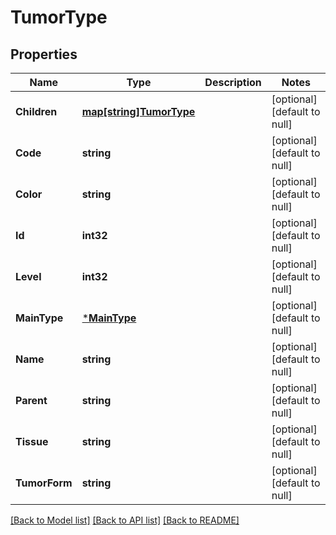# TumorType

## Properties
Name | Type | Description | Notes
------------ | ------------- | ------------- | -------------
**Children** | [**map[string]TumorType**](TumorType.md) |  | [optional] [default to null]
**Code** | **string** |  | [optional] [default to null]
**Color** | **string** |  | [optional] [default to null]
**Id** | **int32** |  | [optional] [default to null]
**Level** | **int32** |  | [optional] [default to null]
**MainType** | [***MainType**](MainType.md) |  | [optional] [default to null]
**Name** | **string** |  | [optional] [default to null]
**Parent** | **string** |  | [optional] [default to null]
**Tissue** | **string** |  | [optional] [default to null]
**TumorForm** | **string** |  | [optional] [default to null]

[[Back to Model list]](../README.md#documentation-for-models) [[Back to API list]](../README.md#documentation-for-api-endpoints) [[Back to README]](../README.md)


